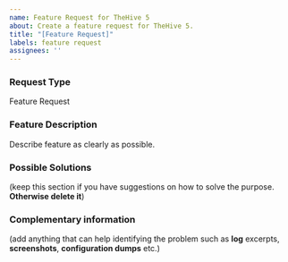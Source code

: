 ```yaml
---
name: Feature Request for TheHive 5
about: Create a feature request for TheHive 5.
title: "[Feature Request]"
labels: feature request
assignees: ''
---
```

### Request Type

Feature Request

### Feature Description

Describe feature as clearly as possible.

### Possible Solutions

(keep this section if you have suggestions on how to solve the purpose. **Otherwise delete it**)

### Complementary information

(add anything that can help identifying the problem such as **log** excerpts, **screenshots**, **configuration dumps** etc.)
